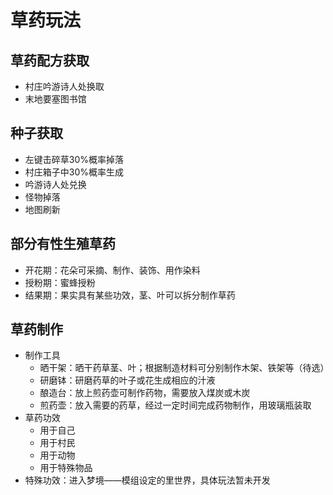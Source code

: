 # 草药玩法

## 草药配方获取
* 村庄吟游诗人处换取
* 末地要塞图书馆
## 种子获取
* 左键击碎草30%概率掉落
* 村庄箱子中30%概率生成
* 吟游诗人处兑换
* 怪物掉落
* 地图刷新
## 部分有性生殖草药
* 开花期：花朵可采摘、制作、装饰、用作染料
* 授粉期：蜜蜂授粉
* 结果期：果实具有某些功效，茎、叶可以拆分制作草药
## 草药制作
* 制作工具
  * 晒干架：晒干药草茎、叶；根据制造材料可分别制作木架、铁架等（待选）
  * 研磨钵：研磨药草的叶子或花生成相应的汁液
  * 酿造台：放上煎药壶可制作药物，需要放入煤炭或木炭
  * 煎药壶：放入需要的药草，经过一定时间完成药物制作，用玻璃瓶装取
* 草药功效
  * 用于自己
  * 用于村民
  * 用于动物
  * 用于特殊物品
* 特殊功效：进入梦境——模组设定的里世界，具体玩法暂未开发